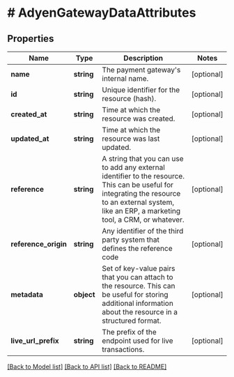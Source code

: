# # AdyenGatewayDataAttributes

## Properties

Name | Type | Description | Notes
------------ | ------------- | ------------- | -------------
**name** | **string** | The payment gateway&#39;s internal name. | [optional]
**id** | **string** | Unique identifier for the resource (hash). | [optional]
**created_at** | **string** | Time at which the resource was created. | [optional]
**updated_at** | **string** | Time at which the resource was last updated. | [optional]
**reference** | **string** | A string that you can use to add any external identifier to the resource. This can be useful for integrating the resource to an external system, like an ERP, a marketing tool, a CRM, or whatever. | [optional]
**reference_origin** | **string** | Any identifier of the third party system that defines the reference code | [optional]
**metadata** | **object** | Set of key-value pairs that you can attach to the resource. This can be useful for storing additional information about the resource in a structured format. | [optional]
**live_url_prefix** | **string** | The prefix of the endpoint used for live transactions. | [optional]

[[Back to Model list]](../../README.md#models) [[Back to API list]](../../README.md#endpoints) [[Back to README]](../../README.md)
